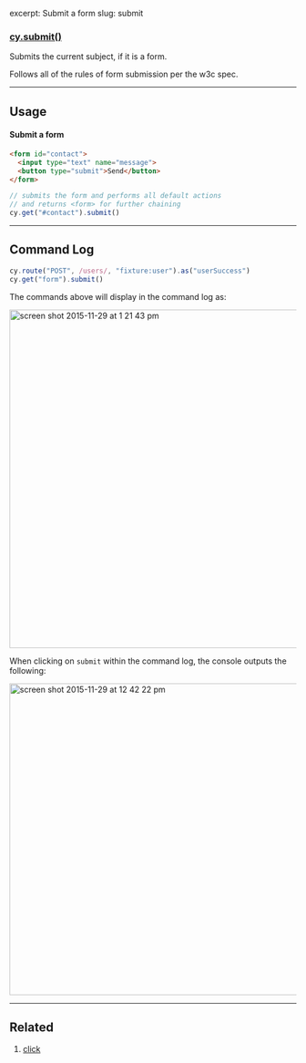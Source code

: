 excerpt: Submit a form
slug: submit

### [cy.submit()](#usage)

Submits the current subject, if it is a form.

Follows all of the rules of form submission per the w3c spec.

***

## Usage

#### Submit a form

```html
<form id="contact">
  <input type="text" name="message">
  <button type="submit">Send</button>
</form>
```

```javascript
// submits the form and performs all default actions
// and returns <form> for further chaining
cy.get("#contact").submit()
```

***

## Command Log

```javascript
cy.route("POST", /users/, "fixture:user").as("userSuccess")
cy.get("form").submit()
```

The commands above will display in the command log as:

<img width="594" alt="screen shot 2015-11-29 at 1 21 43 pm" src="https://cloud.githubusercontent.com/assets/1271364/11459081/3149d9e6-969c-11e5-85b2-ba57638f02df.png">

When clicking on `submit` within the command log, the console outputs the following:

<img width="547" alt="screen shot 2015-11-29 at 12 42 22 pm" src="https://cloud.githubusercontent.com/assets/1271364/11458858/b30b0a0a-9696-11e5-99b9-d785b597287c.png">

***

## Related
1. [click](http://on.cypress.io/api/click)